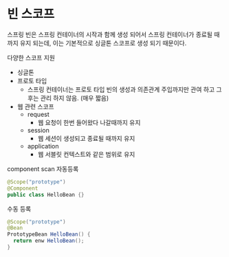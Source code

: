 
# 빈 스코프 

스프링 빈은 스프링 컨테이너의 시작과 함께 생성 되어서 스프링 컨테이너가 종료될 때까지 유지 되는데, 이는 기본적으로 싱글톤 스코프로 생성 되기 때문이다. 

다양한 스코프 지원 

* 싱글톤 
* 프로토 타입 
  * 스프링 컨테이너는 프로토 타입 빈의 생성과 의존관계 주입까지만 관여 하고 그 후는 관리 하지 않음. (매우 짧음)
* 웹 관련 스코프 
  * request
    * 웹 요청이 한번 들어왔다 나갈때까지 유지 
  * session
    * 웹 세션이 생성되고 종료될 때까지 유지 
  * application 
    * 웹 서블릿 컨텍스트와 같은 범위로 유지 
       
component scan 자동등록 
```java 
@Scope("prototype")
@Component
public class HelloBean {}
```

수동 등록
```java
@Scope("prototype")
@Bean
PrototypeBean HelloBean() {
  return enw HelloBean(); 
}
```